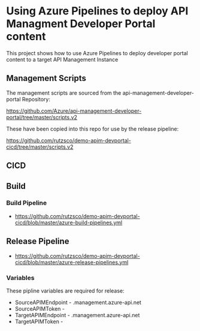 # Using Azure Pipelines to deploy API Managment Developer Portal content

This project shows how to use Azure Pipelines to deploy developer portal content to a target API Management Instance

## Management Scripts

The management scripts are sourced from the api-management-developer-portal Repository:

https://github.com/Azure/api-management-developer-portal/tree/master/scripts.v2

These have been copied into this repo for use by the release pipeline:

https://github.com/rutzsco/demo-apim-devportal-cicd/tree/master/scripts.v2


## CICD

## Build

### Build Pipeline

- https://github.com/rutzsco/demo-apim-devportal-cicd/blob/master/azure-build-pipelines.yml

## Release Pipeline

- https://github.com/rutzsco/demo-apim-devportal-cicd/blob/master/azure-release-pipelines.yml

### Variables
These pipline variables are required for release:
 - SourceAPIMEndpoint - <instance-name>.management.azure-api.net
 - SourceAPIMToken - <SharedAccessSignature integra...> 
 - TargetAPIMEndpoint - <instance-name>.management.azure-api.net
 - TargetAPIMToken - <SharedAccessSignature integra...> 
